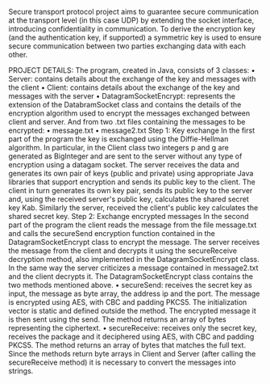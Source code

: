 Secure transport protocol project aims to guarantee secure communication at the transport level (in this case UDP) by extending the socket interface, introducing confidentiality in communication. To derive the encryption key (and the authentication key, if supported) a symmetric key is used to ensure secure communication between two parties exchanging data with each other.

PROJECT DETAILS:
The program, created in Java, consists of 3 classes:
• Server: contains details about the exchange of the key and messages with the client
• Client: contains details about the exchange of the key and messages with the server
• DatagramSocketEncrypt: represents the extension of the DatabramSocket class and contains
the details of the encryption algorithm used to encrypt the messages exchanged between
client and server.
And from two .txt files containing the messages to be encrypted:
• message.txt • message2.txt
Step 1: Key exchange
In the first part of the program the key is exchanged using the Diffie-Hellman algorithm. In particular, in the Client class two integers p and g are generated as BigInteger and are sent to the server without any type of encryption using a datagam socket. The server receives the data and generates its own pair of keys (public and private) using appropriate Java libraries that support encryption and sends its public key to the client. The client in turn generates its own key pair, sends its public key to the server and, using the received server's public key, calculates the shared secret key Kab. Similarly the server, received the client's public key calculates the shared secret key.
Step 2: Exchange encrypted messages
In the second part of the program the client reads the message from the file message.txt and calls the secureSend encryption function contained in the DatagramSocketEncrypt class to encrypt the message. The server receives the message from the client and decrypts it using the secureReceive decryption method, also implemented in the DatagramSocketEncrypt class. In the same way the server criticizes a message contained in message2.txt and the client decrypts it.
The DatagramSocketEncrypt class contains the two methods mentioned above.
• secureSend: receives the secret key as input, the message as byte array, the address
ip and the port. The message is encrypted using AES, with CBC and padding PKCS5. The initialization vector is static and defined outside the method. The encrypted message
it is then sent using the send. The method returns an array of bytes representing the
ciphertext.
• secureReceive: receives only the secret key, receives the package and it
deciphered using AES, with CBC and padding PKCS5. The method returns an array of bytes that
matches the full text.
Since the methods return byte arrays in Client and Server (after calling the secureReceive method) it is necessary to convert the messages into strings.     
